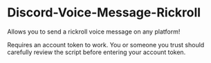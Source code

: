 # Discord-Voice-Message-Rickroll
Allows you to send a rickroll voice message on any platform!

Requires an account token to work. You or someone you trust should carefully review the script before entering your account token.
